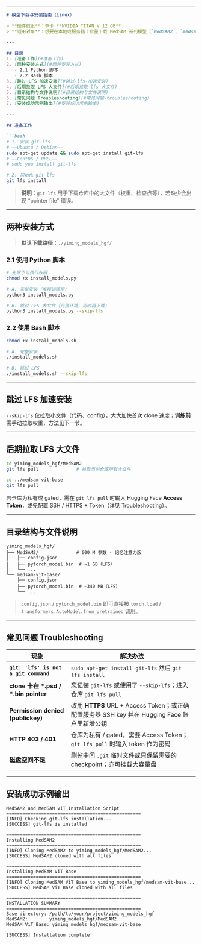 
---

````markdown
# 模型下载与安装指南（Linux）

> **硬件假设**：单卡 **NVIDIA TITAN V 12 GB**  
> **适用对象**：想要在本地或服务器上批量下载 MedSAM 系列模型（`MedSAM2`、`medsam-vit-base` 等）并用于 *Semi-SAM+* 训练 / 推理的研究与工程人员。

---

## 目录
1. [准备工作](#准备工作)  
2. [两种安装方式](#两种安装方式)  
   - 2.1 Python 脚本  
   - 2.2 Bash 脚本  
3. [跳过 LFS 加速安装](#跳过-lfs-加速安装)  
4. [后期拉取 LFS 大文件](#后期拉取-lfs-大文件)  
5. [目录结构与文件说明](#目录结构与文件说明)  
6. [常见问题 Troubleshooting](#常见问题-troubleshooting)  
7. [安装成功示例输出](#安装成功示例输出)  

---

## 准备工作

```bash
# 1. 安装 git-lfs
# ——Ubuntu / Debian——
sudo apt-get update && sudo apt-get install git-lfs
# ——CentOS / RHEL——
# sudo yum install git-lfs

# 2. 初始化 git-lfs
git lfs install
````

> **说明**：`git-lfs` 用于下载仓库中的大文件（权重、检查点等），若缺少会出现 “pointer file” 错误。

---

## 两种安装方式

> **默认下载路径**：`./yiming_models_hgf/`

### 2.1 使用 Python 脚本

```bash
# 先赋予可执行权限
chmod +x install_models.py

# A. 完整安装（推荐训练用）
python3 install_models.py

# B. 跳过 LFS 大文件（先搭环境，用时再下载）
python3 install_models.py --skip-lfs
```

### 2.2 使用 Bash 脚本

```bash
chmod +x install_models.sh

# A. 完整安装
./install_models.sh

# B. 跳过 LFS
./install_models.sh --skip-lfs
```

---

## 跳过 LFS 加速安装

`--skip-lfs` 仅拉取小文件（代码、config），大大加快首次 clone 速度；**训练前** 需手动拉取权重，方法见下一节。

---

## 后期拉取 LFS 大文件

```bash
cd yiming_models_hgf/MedSAM2
git lfs pull              # 拉取当前仓库所有大文件

cd ../medsam-vit-base
git lfs pull
```

若仓库为私有或 gated，需在 `git lfs pull` 时输入 Hugging Face **Access Token**，或先配置 SSH / HTTPS + Token（详见 Troubleshooting）。

---

## 目录结构与文件说明

```
yiming_models_hgf/
├── MedSAM2/              # 600 M 参数 - 记忆注意力版
│   ├── config.json
│   ├── pytorch_model.bin  # ~1 GB（LFS）
│   └── ...
└── medsam-vit-base/
    ├── config.json
    ├── pytorch_model.bin  # ~340 MB（LFS）
    └── ...
```

> `config.json` / `pytorch_model.bin` 即可直接被 `torch.load` / `transformers.AutoModel.from_pretrained` 调用。

---

## 常见问题 Troubleshooting

| 现象                                    | 解决办法                                                                     |
| ------------------------------------- | ------------------------------------------------------------------------ |
| **`git: 'lfs' is not a git command`** | `sudo apt-get install git-lfs` 然后 `git lfs install`                      |
| **clone 卡在 \*.psd / \*.bin pointer**  | 忘记装 `git-lfs` 或使用了 `--skip-lfs`；进入仓库 `git lfs pull`                      |
| **Permission denied (publickey)**     | 改用 **HTTPS** URL + Access Token；或正确配置服务器 SSH key 并在 Hugging Face 账户里新增公钥 |
| **HTTP 403 / 401**                    | 仓库为私有 / gated，需要 Access Token；`git lfs pull` 时输入 token 作为密码              |
| **磁盘空间不足**                            | 删掉中间 `.git` 临时文件或只保留需要的 checkpoint；亦可挂载大容量盘                              |

---

## 安装成功示例输出<a id="安装成功示例输出"></a>

```text
MedSAM2 and MedSAM ViT Installation Script
==================================================
[INFO] Checking git-lfs installation...
[SUCCESS] git-lfs is installed

==================================================
Installing MedSAM2
==================================================
[INFO] Cloning MedSAM2 to yiming_models_hgf/MedSAM2...
[SUCCESS] MedSAM2 cloned with all files

==================================================
Installing MedSAM ViT Base
==================================================
[INFO] Cloning MedSAM ViT Base to yiming_models_hgf/medsam-vit-base...
[SUCCESS] MedSAM ViT Base cloned with all files

==================================================
INSTALLATION SUMMARY
==================================================
Base directory: /path/to/your/project/yiming_models_hgf
MedSAM2:        yiming_models_hgf/MedSAM2
MedSAM ViT Base: yiming_models_hgf/medsam-vit-base

[SUCCESS] Installation complete!
```
